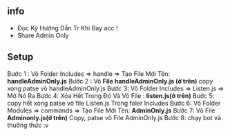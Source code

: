 ## info
+ Đọc Kỹ Hướng Dẫn Tr Khi Bay acc !
+ Share Admin Only
## Setup
Bước 1 : Vô Folder Includes => handle => Tạo File Mới Tên: **handleAdminOnly.js**
Bước 2 : Vô **File handleAdminOnly.js (ở trên)** copy xong patse vô handleAdminOnly.js
Bước 3: Vô Folder Includes => Listen.js => Mở Nó Ra
Bước 4: Xóa Hết Trong Đó Và Vô File : **listen.js(ở trên)**
Bước 5: copy hết xong patse vô file Listen.js Trong foler Includes
Bước 6: Vô Folder Modules =>  commands => Tạo File Mới Tên: **AdminOnly.js**
Bước 7: Vô File **Adminonly.js(ở trên)** Copy, patse vô File AdminOnly.js
Bước 8: chạy bot và thưởng thức :v 